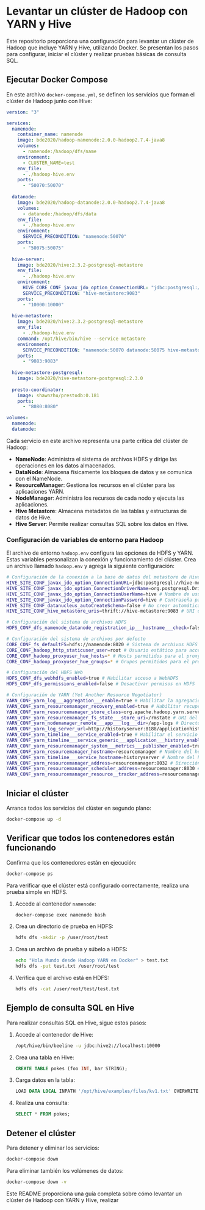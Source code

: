 # Levantar un clúster de Hadoop con YARN y Hive

Este repositorio proporciona una configuración para levantar un clúster de Hadoop que incluye YARN y Hive, utilizando Docker. Se presentan los pasos para configurar, iniciar el clúster y realizar pruebas básicas de consulta SQL.

## Ejecutar Docker Compose

En este archivo `docker-compose.yml`, se definen los servicios que forman el clúster de Hadoop junto con Hive:

```yaml
version: "3"

services:
  namenode:
    container_name: namenode
    image: bde2020/hadoop-namenode:2.0.0-hadoop2.7.4-java8
    volumes:
      - namenode:/hadoop/dfs/name
    environment:
      - CLUSTER_NAME=test
    env_file:
      - ./hadoop-hive.env
    ports:
      - "50070:50070"
  
  datanode:
    image: bde2020/hadoop-datanode:2.0.0-hadoop2.7.4-java8
    volumes:
      - datanode:/hadoop/dfs/data
    env_file:
      - ./hadoop-hive.env
    environment:
      SERVICE_PRECONDITION: "namenode:50070"
    ports:
      - "50075:50075"
  
  hive-server:
    image: bde2020/hive:2.3.2-postgresql-metastore
    env_file:
      - ./hadoop-hive.env
    environment:
      HIVE_CORE_CONF_javax_jdo_option_ConnectionURL: "jdbc:postgresql://hive-metastore/metastore"
      SERVICE_PRECONDITION: "hive-metastore:9083"
    ports:
      - "10000:10000"
  
  hive-metastore:
    image: bde2020/hive:2.3.2-postgresql-metastore
    env_file:
      - ./hadoop-hive.env
    command: /opt/hive/bin/hive --service metastore
    environment:
      SERVICE_PRECONDITION: "namenode:50070 datanode:50075 hive-metastore-postgresql:5432"
    ports:
      - "9083:9083"
  
  hive-metastore-postgresql:
    image: bde2020/hive-metastore-postgresql:2.3.0
  
  presto-coordinator:
    image: shawnzhu/prestodb:0.181
    ports:
      - "8080:8080"

volumes:
  namenode:
  datanode:
```

Cada servicio en este archivo representa una parte crítica del clúster de Hadoop:

- **NameNode**: Administra el sistema de archivos HDFS y dirige las operaciones en los datos almacenados.
- **DataNode**: Almacena físicamente los bloques de datos y se comunica con el NameNode.
- **ResourceManager**: Gestiona los recursos en el clúster para las aplicaciones YARN.
- **NodeManager**: Administra los recursos de cada nodo y ejecuta las aplicaciones.
- **Hive Metastore**: Almacena metadatos de las tablas y estructuras de datos de Hive.
- **Hive Server**: Permite realizar consultas SQL sobre los datos en Hive.

### Configuración de variables de entorno para Hadoop

El archivo de entorno `hadoop.env` configura las opciones de HDFS y YARN. Estas variables personalizan la conexión y funcionamiento del clúster. Crea un archivo llamado `hadoop.env` y agrega la siguiente configuración:

```bash
# Configuración de la conexión a la base de datos del metastore de Hive
HIVE_SITE_CONF_javax_jdo_option_ConnectionURL=jdbc:postgresql://hive-metastore-postgresql/metastore # URL de conexión JDBC para PostgreSQL
HIVE_SITE_CONF_javax_jdo_option_ConnectionDriverName=org.postgresql.Driver # Controlador JDBC para PostgreSQL
HIVE_SITE_CONF_javax_jdo_option_ConnectionUserName=hive # Nombre de usuario para la conexión a la base de datos
HIVE_SITE_CONF_javax_jdo_option_ConnectionPassword=hive # Contraseña para la conexión a la base de datos
HIVE_SITE_CONF_datanucleus_autoCreateSchema=false # No crear automáticamente el esquema en la base de datos
HIVE_SITE_CONF_hive_metastore_uris=thrift://hive-metastore:9083 # URI del servicio Thrift para el metastore de Hive

# Configuración del sistema de archivos HDFS
HDFS_CONF_dfs_namenode_datanode_registration_ip___hostname___check=false # Desactivar la verificación de registro de IP/hostname para nodos

# Configuración del sistema de archivos por defecto
CORE_CONF_fs_defaultFS=hdfs://namenode:8020 # Sistema de archivos HDFS por defecto
CORE_CONF_hadoop_http_staticuser_user=root # Usuario estático para acceso HTTP en Hadoop
CORE_CONF_hadoop_proxyuser_hue_hosts=* # Hosts permitidos para el proxy user de Hue
CORE_CONF_hadoop_proxyuser_hue_groups=* # Grupos permitidos para el proxy user de Hue

# Configuración del HDFS Web
HDFS_CONF_dfs_webhdfs_enabled=true # Habilitar acceso a WebHDFS
HDFS_CONF_dfs_permissions_enabled=false # Desactivar permisos en HDFS

# Configuración de YARN (Yet Another Resource Negotiator)
YARN_CONF_yarn_log___aggregation___enable=true # Habilitar la agregación de logs de aplicaciones
YARN_CONF_yarn_resourcemanager_recovery_enabled=true # Habilitar recuperación del Resource Manager
YARN_CONF_yarn_resourcemanager_store_class=org.apache.hadoop.yarn.server.resourcemanager.recovery.FileSystemRMStateStore # Clase para almacenamiento del estado del Resource Manager
YARN_CONF_yarn_resourcemanager_fs_state___store_uri=/rmstate # URI del sistema de archivos para almacenar el estado del Resource Manager
YARN_CONF_yarn_nodemanager_remote___app___log___dir=/app-logs # Directorio remoto para logs de aplicaciones en Node Manager
YARN_CONF_yarn_log_server_url=http://historyserver:8188/applicationhistory/logs/ # URL del servidor de logs de la historia de las aplicaciones
YARN_CONF_yarn_timeline___service_enabled=true # Habilitar el servicio de línea de tiempo
YARN_CONF_yarn_timeline___service_generic___application___history_enabled=true # Habilitar el historial de aplicaciones genéricas en el servicio de línea de tiempo
YARN_CONF_yarn_resourcemanager_system___metrics___publisher_enabled=true # Habilitar la publicación de métricas del Resource Manager
YARN_CONF_yarn_resourcemanager_hostname=resourcemanager # Nombre del host del Resource Manager
YARN_CONF_yarn_timeline___service_hostname=historyserver # Nombre del host del servicio de línea de tiempo
YARN_CONF_yarn_resourcemanager_address=resourcemanager:8032 # Dirección del Resource Manager
YARN_CONF_yarn_resourcemanager_scheduler_address=resourcemanager:8030 # Dirección del scheduler del Resource Manager
YARN_CONF_yarn_resourcemanager_resource__tracker_address=resourcemanager:8031 # Dirección del tracker de recursos del Resource Manager
```

## Iniciar el clúster

Arranca todos los servicios del clúster en segundo plano:

```bash
docker-compose up -d
```

## Verificar que todos los contenedores están funcionando

Confirma que los contenedores están en ejecución:

```bash
docker-compose ps
```

Para verificar que el clúster está configurado correctamente, realiza una prueba simple en HDFS.

1. Accede al contenedor `namenode`:
   ```bash
   docker-compose exec namenode bash
   ```

2. Crea un directorio de prueba en HDFS:
   ```bash
   hdfs dfs -mkdir -p /user/root/test
   ```

3. Crea un archivo de prueba y súbelo a HDFS:
   ```bash
   echo "Hola Mundo desde Hadoop YARN en Docker" > test.txt
   hdfs dfs -put test.txt /user/root/test
   ```

4. Verifica que el archivo está en HDFS:
   ```bash
   hdfs dfs -cat /user/root/test/test.txt
   ```

## Ejemplo de consulta SQL en Hive

Para realizar consultas SQL en Hive, sigue estos pasos:

1. Accede al contenedor de Hive:
   ```bash
   /opt/hive/bin/beeline -u jdbc:hive2://localhost:10000
   ```

2. Crea una tabla en Hive:
   ```sql
   CREATE TABLE pokes (foo INT, bar STRING);
   ```

3. Carga datos en la tabla:
   ```sql
   LOAD DATA LOCAL INPATH '/opt/hive/examples/files/kv1.txt' OVERWRITE INTO TABLE pokes;
   ```

4. Realiza una consulta:
   ```sql
   SELECT * FROM pokes;
   ```

## Detener el clúster

Para detener y eliminar los servicios:

```bash
docker-compose down
```

Para eliminar también los volúmenes de datos:

```bash
docker-compose down -v
```

Este README proporciona una guía completa sobre cómo levantar un clúster de Hadoop con YARN y Hive, realizar